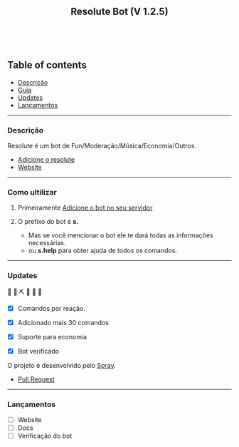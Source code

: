 <p align="center">
  <a href="https://github.com/sprayx/ResoluteBot">
  </a>
  <h2 align="center">Resolute Bot (V 1.2.5)</h2>

  <p align="center">
    <br>
    </p>
</p>

<br>

## Table of contents
- [Descrição](#descrição)
- [Guia](#como-ultilizar)
- [Updates](#updates)
- [Lançamentos](#lançamentos)


<hr>

### Descrição

Resolute é um bot de Fun/Moderação/Música/Economia/Outros.
 - [Adicione o resolute](https://discord.com/oauth2/authorize?client_id=764919941538775050&permissions=8&scope=bot)
 - [Website](http://spr4y.xyz/resolute)

<hr>

### Como ultilizar

1. Primeiramente [Adicione o bot no seu servidor](https://discord.com/oauth2/authorize?client_id=764919941538775050&permissions=8&scope=bot)

2. O prefixo do bot é **s.**
    * Mas se você mencionar o bot ele te dará todas as informações necessárias.
    * ou **s.help** para obter ajuda de todos os comandos.


<hr>

### Updates
  🚧 👷‍ ⛏ 👷 🔧️ 🚧
- [x] Comandos por reação.
- [x] Adicionado mais 30 comandos
- [x] Suporte para economia
- [x] Bot verificado


O projeto é desenvolvido pelo [Spray](https://github.com/sprayx).

- [Pull Request](https://github.com/sprayx/ResoluteDocs/pulls)


<hr>

### Lançamentos
- [ ] Website
- [ ] Docs
- [ ] Verificação do bot
